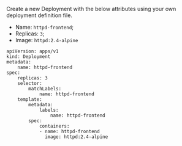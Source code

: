 Create a new Deployment with the below attributes using your own deployment definition file.
<br>
- Name: `httpd-frontend`;
- Replicas: `3`;
- Image: `httpd:2.4-alpine`

```
apiVersion: apps/v1
kind: Deployment
metadata:
    name: httpd-frontend
spec:
    replicas: 3
    selector:
        matchLabels:
            name: httpd-frontend
    template:
        metadata:
            labels:
                name: httpd-frontend
        spec:
            containers:
            - name: httpd-frontend
              image: httpd:2.4-alpine
```